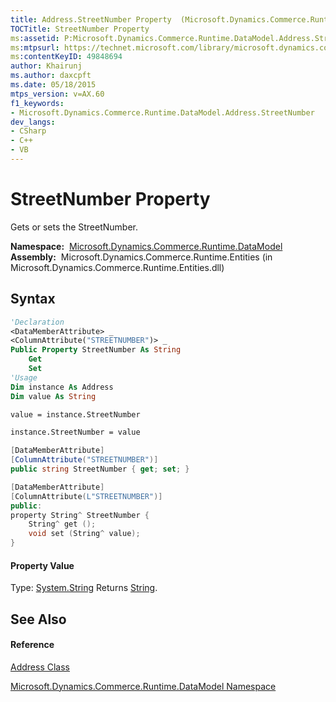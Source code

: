 ```yaml
---
title: Address.StreetNumber Property  (Microsoft.Dynamics.Commerce.Runtime.DataModel)
TOCTitle: StreetNumber Property
ms:assetid: P:Microsoft.Dynamics.Commerce.Runtime.DataModel.Address.StreetNumber
ms:mtpsurl: https://technet.microsoft.com/library/microsoft.dynamics.commerce.runtime.datamodel.address.streetnumber(v=AX.60)
ms:contentKeyID: 49848694
author: Khairunj
ms.author: daxcpft
ms.date: 05/18/2015
mtps_version: v=AX.60
f1_keywords:
- Microsoft.Dynamics.Commerce.Runtime.DataModel.Address.StreetNumber
dev_langs:
- CSharp
- C++
- VB
---
```


# StreetNumber Property

Gets or sets the StreetNumber.

**Namespace:**  [Microsoft.Dynamics.Commerce.Runtime.DataModel](microsoft-dynamics-commerce-runtime-datamodel-namespace.md)  
**Assembly:**  Microsoft.Dynamics.Commerce.Runtime.Entities (in Microsoft.Dynamics.Commerce.Runtime.Entities.dll)

## Syntax

``` vb
'Declaration
<DataMemberAttribute> _
<ColumnAttribute("STREETNUMBER")> _
Public Property StreetNumber As String
    Get
    Set
'Usage
Dim instance As Address
Dim value As String

value = instance.StreetNumber

instance.StreetNumber = value
```

``` csharp
[DataMemberAttribute]
[ColumnAttribute("STREETNUMBER")]
public string StreetNumber { get; set; }
```

``` c++
[DataMemberAttribute]
[ColumnAttribute(L"STREETNUMBER")]
public:
property String^ StreetNumber {
    String^ get ();
    void set (String^ value);
}
```

#### Property Value

Type: [System.String](https://technet.microsoft.com/library/s1wwdcbf\(v=ax.60\))  
Returns [String](https://technet.microsoft.com/library/s1wwdcbf\(v=ax.60\)).  

## See Also

#### Reference

[Address Class](address-class-microsoft-dynamics-commerce-runtime-datamodel.md)

[Microsoft.Dynamics.Commerce.Runtime.DataModel Namespace](microsoft-dynamics-commerce-runtime-datamodel-namespace.md)

